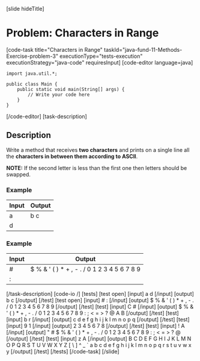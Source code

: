 [slide hideTitle]
# Problem: Characters in Range
[code-task title="Characters in Range" taskId="java-fund-11-Methods-Exercise-problem-3" executionType="tests-execution" executionStrategy="java-code" requiresInput]
[code-editor language=java]
```
import java.util.*;

public class Main {
    public static void main(String[] args) {
        // Write your code here
    }
}
```
[/code-editor]
[task-description]
## Description
Write a method that receives **two characters** and prints on a single line all the **characters in between them according to ASCII**.

**NOTE:** If the second letter is less than the first one then letters should be swapped.

### Example
| **Input** | **Output** |
| --- | --- |
| a | b c |
| d | |

### Example
| **Input** | **Output** |
| --- | --- |
| # | $ % & ' ( ) * + , - . / 0 1 2 3 4 5 6 7 8 9 |
| : | |

[/task-description]
[code-io /]
[tests]
[test open]
[input]
a
d
[/input]
[output]
b c
[/output]
[/test]
[test open]
[input]
\#
:
[/input]
[output]
$ % & ' ( ) * + , - . / 0 1 2 3 4 5 6 7 8 9
[/output]
[/test]
[test]
[input]
C
\#
[/input]
[output]
$ % & ' ( ) * + , - . / 0 1 2 3 4 5 6 7 8 9 : ; < = > ? @ A B
[/output]
[/test]
[test]
[input]
b
r
[/input]
[output]
c d e f g h i j k l m n o p q
[/output]
[/test]
[test]
[input]
9
1
[/input]
[output]
2 3 4 5 6 7 8
[/output]
[/test]
[test]
[input]
!
A
[/input]
[output]
" # $ % & ' ( ) * + , - . / 0 1 2 3 4 5 6 7 8 9 : ; < = > ? @
[/output]
[/test]
[test]
[input]
z
A
[/input]
[output]
B C D E F G H I J K L M N O P Q R S T U V W X Y Z [ \ ] ^ _ ` a b c d e f g h i j k l m n o p q r s t u v w x y
[/output]
[/test]
[/tests]
[/code-task]
[/slide]